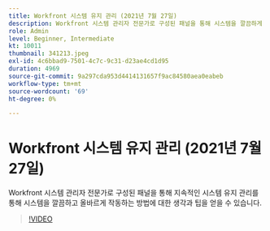 ```yaml
---
title: Workfront 시스템 유지 관리 (2021년 7월 27일)
description: Workfront 시스템 관리자 전문가로 구성된 패널을 통해 시스템을 깔끔하게 유지하고 지속적인 시스템을 사용하여 작동하는 방법에 대한 생각과 팁을 얻을 수 있습니다. (설명은 60~160자 사이여야 함)
role: Admin
level: Beginner, Intermediate
kt: 10011
thumbnail: 341213.jpeg
exl-id: 4c6bbad9-7501-4c7c-9c31-d23ae4cd1d95
duration: 4969
source-git-commit: 9a297cda953d4414131657f9ac84580aea0eabeb
workflow-type: tm+mt
source-wordcount: '69'
ht-degree: 0%

---
```


# Workfront 시스템 유지 관리 (2021년 7월 27일)

Workfront 시스템 관리자 전문가로 구성된 패널을 통해 지속적인 시스템 유지 관리를 통해 시스템을 깔끔하고 올바르게 작동하는 방법에 대한 생각과 팁을 얻을 수 있습니다.

>[!VIDEO](https://video.tv.adobe.com/v/341213/?quality=12&learn=on)
